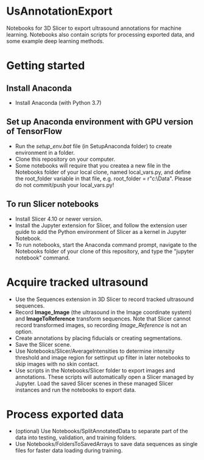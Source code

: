 # UsAnnotationExport
Notebooks for 3D Slicer  to export ultrasound annotations for machine learning.
Notebooks also contain scripts for processing exported data, and some example deep learning methods.

# Getting started
## Install Anaconda
- Install Anaconda (with Python 3.7)
## Set up Anaconda environment with GPU version of TensorFlow
- Run the *setup_env.bat* file (in SetupAnaconda folder) to create environment in a folder.
- Clone this repository on your computer.
- Some notebooks will require that you createa a new file in the Notebooks folder of your local clone, named local_vars.py, and define the root_folder variable in that file, e.g. root_folder = r"c:\Data". Please do not commit/push your local_vars.py!
## To run Slicer notebooks
- Install Slicer 4.10 or newer version.
- Install the Jupyter extension for Slicer, and follow the extension user guide to add the Python environment of Slicer as a kernel in Jupyter Notebook.
- To run notebooks, start the Anaconda command prompt, navigate to the Notebooks folder of your clone of this repository, and type the "jupyter notebook" command.

# Acquire tracked ultrasound
- Use the Sequences extension in 3D Slicer to record tracked ultrasound sequences.
- Record **Image_Image** (the ultrasound in the Image coordinate system) and **ImageToReference** transform sequences. Note that Slicer cannot record transformed images, so recording *Image_Reference* is not an option.
- Create annotations by placing fiducials or creating segmentations.
- Save the Slicer scene.
- Use Notebooks/Slicer/AverageIntensities to determine intensity threshold and image region for settinput up filter in later notebooks to skip images with no skin contact.
- Use scripts in the Notebooks/Slicer folder to export images and annotations. These scripts will automatically open a Slicer managed by Jupyter. Load the saved Slicer scenes in these managed Slicer instances and run the notebooks to export data.

# Process exported data
- (optional) Use Notebooks/SplitAnnotatedData to separate part of the data into testing, validation, and training folders.
- Use Notebooks/FoldersToSavedArrays to save data sequences as single files for faster data loading during training.
